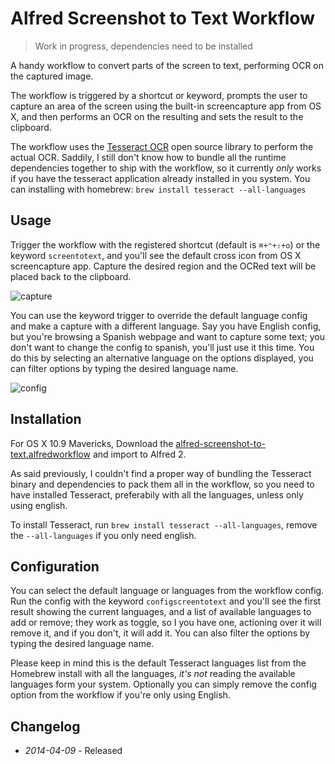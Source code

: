 # Alfred Screenshot to Text Workflow

> Work in progress, dependencies need to be installed

A handy workflow to convert parts of the screen to text, performing OCR on the captured image.

The workflow is triggered by a shortcut or keyword, prompts the user to capture an area of the screen using the built-in
screencapture app from OS X, and then performs an OCR on the resulting and sets the result to the clipboard.

The workflow uses the [Tesseract OCR](https://code.google.com/p/tesseract-ocr/) open source library to perform the actual OCR. Saddily, I still don't know how to bundle all the runtime dependencies together to ship with the workflow, so it currently _only_ works if you have the tesseract application already installed in you system. You can installing with homebrew: ```brew install tesseract --all-languages```


## Usage

Trigger the workflow with the registered shortcut (default is ```⌘+⌃+⇧+o```) or the keyword ```screentotext```, and you'll see the default cross icon from OS X screencapture app. Capture the desired region and the OCRed text will be placed back to the clipboard.

![capture](https://raw.githubusercontent.com/ramiroaraujo/alfred-screenshot-to-text-workflow/master/screenshots/capture.gif)

You can use the keyword trigger to override the default language config and make a capture with a different language. Say you have English config, but you're browsing a Spanish webpage and want to capture some text; you don't want to change the config to spanish, you'll just use it this time. You do this by selecting an alternative language on the options displayed, you can filter options by typing the desired language name.

![config](https://raw.githubusercontent.com/ramiroaraujo/alfred-screenshot-to-text-workflow/master/screenshots/config.gif)


## Installation

For OS X 10.9 Mavericks, Download the [alfred-screenshot-to-text.alfredworkflow](https://github.com/ramiroaraujo/alfred-screenshot-to-text-workflow/raw/master/alfred-screenshot-to-text.alfredworkflow) and import to Alfred 2.

As said previously, I couldn't find a proper way of bundling the Tesseract binary and dependencies to pack them all in the workflow, so you need to have installed Tesseract, preferabily with all the languages, unless only using english.

To install Tesseract, run ```brew install tesseract --all-languages```, remove the ```--all-languages``` if you only need english.


## Configuration

You can select the default language or languages from the workflow config. Run the config with the keyword ```configscreentotext``` and you'll see the first result showing the current languages, and a list of available languages to add or remove; they work as toggle, so I you have one, actioning over it will remove it, and if you don't, it will add it. You can also filter the options by typing the desired language name.

Please keep in mind this is the default Tesseract languages list from the Homebrew install with all the languages, _it's not_ reading the available languages form your system. Optionally you can simply remove the config option from the workflow if you're only using English.

## Changelog

* _2014-04-09_ - Released
